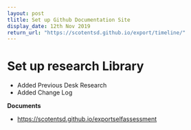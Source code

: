 ```yaml
---
layout: post
tlitle: Set up Github Documentation Site
display_date: 12th Nov 2019
return_url: "https://scotentsd.github.io/export/timeline/"
---
```



# Set up research Library 
- Added Previous Desk Research
- Added Change Log


**Documents**
- https://scotentsd.github.io/exportselfassessment